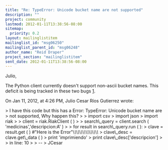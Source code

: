```yaml
---
title: "Re: TypeError: Unicode bucket name are not supported"
description: ""
project: community
lastmod: 2012-01-11T13:38:56-08:00
sitemap:
  priority: 0.2
layout: mailinglistitem
mailinglist_id: "msg06250"
mailinglist_parent_id: "msg06248"
author_name: "Reid Draper"
project_section: "mailinglistitem"
sent_date: 2012-01-11T13:38:56-08:00
---
```



Julio,

The Python client currently doesn't support non-ascii bucket names. This 
deficit is being tracked in these two bugs [1][2].

[1]: https://github.com/basho/riak-python-client/issues/32
[2]: https://issues.basho.com/show\\_bug.cgi?id=649
On Jan 11, 2012, at 4:26 PM, Julio Cesar Ríos Gutierrez wrote:

&gt; I have this code but this has a Error: TypeError: Unicode bucket name are 
&gt; not supported, Why happen this?
&gt; 
&gt; import csv
&gt; import json
&gt; import riak
&gt; 
&gt; client = riak.RiakClient ( )
&gt; 
&gt; search\\_query = client.search ( 'medicinas','descripcion:A' )
&gt; 
&gt; for result in search\\_query.run ( ):
&gt; clave = result.get ( ) #"Here is the Error"\\*\\*\\*\\*\\*\\*\\*\\*\\*\\*\\*\\*\\*\\*\\*\\*
&gt; clave\\_desc = clave.get\\_data ( )
&gt; print 'imprimiendo'
&gt; print clave\\_desc['descripcion']
&gt; 
&gt; in line: 10
&gt; 
&gt; -- 
&gt; JCesar

